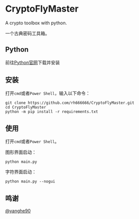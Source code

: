 # CryptoFlyMaster
A crypto toolbox with python.  

一个古典密码工具箱。

## Python
前往<a href = 'https://www.python.org/downloads/'>Python官网</a>下载并安装

## 安装
打开`cmd`或者`Power Shell`，输入以下命令：
```shell
git clone https://github.com/rh666666/CryptoFlyMaster.git
cd CryptoFlyMaster
python -m pip install -r requirements.txt
```
## 使用
打开`cmd`或者`Power Shell`。  

图形界面启动：
```shell
python main.py
```
字符界面启动：
```shell
python main.py --nogui
```
## 鸣谢
<a href='https://github.com/yanghe90'>@yanghe90</a>